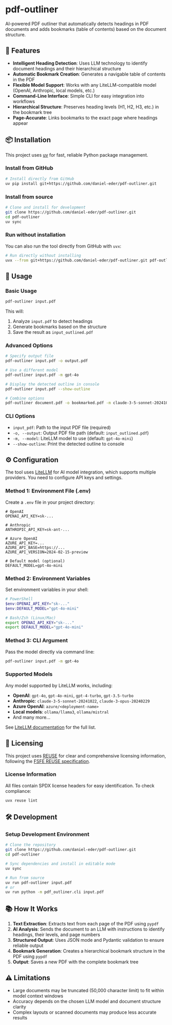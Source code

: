 <!--
SPDX-FileCopyrightText: 2025 Daniel Eder

SPDX-License-Identifier: CC0-1.0
-->

# pdf-outliner

AI-powered PDF outliner that automatically detects headings in PDF documents and adds bookmarks (table of contents) based on the document structure.

## 🌟 Features

- **Intelligent Heading Detection**: Uses LLM technology to identify document headings and their hierarchical structure
- **Automatic Bookmark Creation**: Generates a navigable table of contents in the PDF
- **Flexible Model Support**: Works with any LiteLLM-compatible model (OpenAI, Anthropic, local models, etc.)
- **Command-Line Interface**: Simple CLI for easy integration into workflows
- **Hierarchical Structure**: Preserves heading levels (H1, H2, H3, etc.) in the bookmark tree
- **Page-Accurate**: Links bookmarks to the exact page where headings appear

## 📦 Installation

This project uses [uv](https://github.com/astral-sh/uv) for fast, reliable Python package management.

### Install from GitHub

```bash
# Install directly from GitHub
uv pip install git+https://github.com/daniel-eder/pdf-outliner.git
```

### Install from source

```bash
# Clone and install for development
git clone https://github.com/daniel-eder/pdf-outliner.git
cd pdf-outliner
uv sync
```

### Run without installation

You can also run the tool directly from GitHub with `uvx`:

```bash
# Run directly without installing
uvx --from git+https://github.com/daniel-eder/pdf-outliner.git pdf-outliner input.pdf
```

## 🚀 Usage

### Basic Usage

```bash
pdf-outliner input.pdf
```

This will:
1. Analyze `input.pdf` to detect headings
2. Generate bookmarks based on the structure
3. Save the result as `input_outlined.pdf`

### Advanced Options

```bash
# Specify output file
pdf-outliner input.pdf -o output.pdf

# Use a different model
pdf-outliner input.pdf -m gpt-4o

# Display the detected outline in console
pdf-outliner input.pdf --show-outline

# Combine options
pdf-outliner document.pdf -o bookmarked.pdf -m claude-3-5-sonnet-20241022 --show-outline
```

### CLI Options

- `input_pdf`: Path to the input PDF file (required)
- `-o, --output`: Output PDF file path (default: `input_outlined.pdf`)
- `-m, --model`: LiteLLM model to use (default: `gpt-4o-mini`)
- `--show-outline`: Print the detected outline to console

## ⚙️ Configuration

The tool uses [LiteLLM](https://github.com/BerriAI/litellm) for AI model integration, which supports multiple providers. You need to configure API keys and settings.

### Method 1: Environment File (.env)

Create a `.env` file in your project directory:

```env
# OpenAI
OPENAI_API_KEY=sk-...

# Anthropic
ANTHROPIC_API_KEY=sk-ant-...

# Azure OpenAI
AZURE_API_KEY=...
AZURE_API_BASE=https://...
AZURE_API_VERSION=2024-02-15-preview

# Default model (optional)
DEFAULT_MODEL=gpt-4o-mini
```

### Method 2: Environment Variables

Set environment variables in your shell:

```powershell
# PowerShell
$env:OPENAI_API_KEY="sk-..."
$env:DEFAULT_MODEL="gpt-4o-mini"
```

```bash
# Bash/Zsh (Linux/Mac)
export OPENAI_API_KEY="sk-..."
export DEFAULT_MODEL="gpt-4o-mini"
```

### Method 3: CLI Argument

Pass the model directly via command line:

```bash
pdf-outliner input.pdf -m gpt-4o
```

### Supported Models

Any model supported by LiteLLM works, including:

- **OpenAI**: `gpt-4o`, `gpt-4o-mini`, `gpt-4-turbo`, `gpt-3.5-turbo`
- **Anthropic**: `claude-3-5-sonnet-20241022`, `claude-3-opus-20240229`
- **Azure OpenAI**: `azure/<deployment-name>`
- **Local models**: `ollama/llama3`, `ollama/mistral`
- And many more...

See [LiteLLM documentation](https://docs.litellm.ai/docs/providers) for the full list.

## 📄 Licensing

This project uses [REUSE](https://reuse.software/) for clear and comprehensive licensing information, following the [FSFE REUSE specification](https://reuse.software/spec/).

### License Information

All files contain SPDX license headers for easy identification. To check compliance:

```bash
uvx reuse lint
```

## 🛠️ Development

### Setup Development Environment

```bash
# Clone the repository
git clone https://github.com/daniel-eder/pdf-outliner.git
cd pdf-outliner

# Sync dependencies and install in editable mode
uv sync

# Run from source
uv run pdf-outliner input.pdf
# or
uv run python -m pdf_outliner.cli input.pdf
```

## 📚 How It Works

1. **Text Extraction**: Extracts text from each page of the PDF using `pypdf`
2. **AI Analysis**: Sends the document to an LLM with instructions to identify headings, their levels, and page numbers
3. **Structured Output**: Uses JSON mode and Pydantic validation to ensure reliable output
4. **Bookmark Generation**: Creates a hierarchical bookmark structure in the PDF using `pypdf`
5. **Output**: Saves a new PDF with the complete bookmark tree

## ⚠️ Limitations

- Large documents may be truncated (50,000 character limit) to fit within model context windows
- Accuracy depends on the chosen LLM model and document structure clarity
- Complex layouts or scanned documents may produce less accurate results
